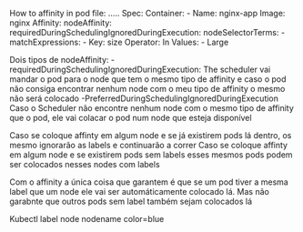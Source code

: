 How to affinity in pod file:
…..
Spec:
	Container:
		- Name: nginx-app
		Image: nginx 
	Affinity:
		nodeAffinity:
			requiredDuringSchedulingIgnoredDuringExecution:
				nodeSelectorTerms:
					- matchExpressions:
						- Key: size
						  Operator: In
						  Values: 
							- Large
						
						
						
						
Dois tipos de nodeAffinity:
-requiredDuringSchedulingIgnoredDuringExecution:
	The scheduler vai mandar o pod para o node que tem o mesmo tipo de affinity e caso o pod não consiga encontrar nenhum node com o meu tipo de affinity o mesmo não será colocado
-PreferredDuringSchedulingIgnoredDuringExecution
	Caso o Scheduler não encontre nenhum node com o mesmo tipo de affinity que o pod, ele vai colacar o pod num node que esteja disponível
	
	
Caso se coloque affinty em algum node e se já existirem pods lá dentro, os mesmo ignorarão as labels e continuarão a correr
Caso se coloque affinty em algum node e se existirem pods sem labels esses mesmos pods podem ser colocados nesses nodes com labels

Com o affinity a única coisa que garantem é que se um pod tiver a mesma label que um node ele vai ser automáticamente colocado lá. Mas não garabnte que outros pods sem label também sejam colocados lá


Kubectl label node nodename color=blue